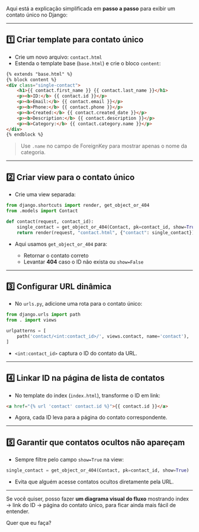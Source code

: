 Aqui está a explicação simplificada em **passo a passo** para exibir um contato único no Django:

---

## 1️⃣ Criar template para contato único

* Crie um novo arquivo: `contact.html`
* Estenda o template base (`base.html`) e crie o bloco `content`:

```html
{% extends "base.html" %}
{% block content %}
<div class="single-contact">
    <h1>{{ contact.first_name }} {{ contact.last_name }}</h1>
    <p><b>ID:</b> {{ contact.id }}</p>
    <p><b>Email:</b> {{ contact.email }}</p>
    <p><b>Phone:</b> {{ contact.phone }}</p>
    <p><b>Created:</b> {{ contact.created_date }}</p>
    <p><b>Description:</b> {{ contact.description }}</p>
    <p><b>Category:</b> {{ contact.category.name }}</p>
</div>
{% endblock %}
```

> Use `.name` no campo de ForeignKey para mostrar apenas o nome da categoria.

---

## 2️⃣ Criar view para o contato único

* Crie uma view separada:

```python
from django.shortcuts import render, get_object_or_404
from .models import Contact

def contact(request, contact_id):
    single_contact = get_object_or_404(Contact, pk=contact_id, show=True)
    return render(request, "contact.html", {"contact": single_contact})
```

* Aqui usamos `get_object_or_404` para:

  * Retornar o contato correto
  * Levantar **404** caso o ID não exista ou `show=False`

---

## 3️⃣ Configurar URL dinâmica

* No `urls.py`, adicione uma rota para o contato único:

```python
from django.urls import path
from . import views

urlpatterns = [
    path('contact/<int:contact_id>/', views.contact, name='contact'),
]
```

* `<int:contact_id>` captura o ID do contato da URL.

---

## 4️⃣ Linkar ID na página de lista de contatos

* No template do index (`index.html`), transforme o ID em link:

```html
<a href="{% url 'contact' contact.id %}">{{ contact.id }}</a>
```

* Agora, cada ID leva para a página do contato correspondente.

---

## 5️⃣ Garantir que contatos ocultos não apareçam

* Sempre filtre pelo campo `show=True` na view:

```python
single_contact = get_object_or_404(Contact, pk=contact_id, show=True)
```

* Evita que alguém acesse contatos ocultos diretamente pela URL.

---

Se você quiser, posso fazer **um diagrama visual do fluxo** mostrando index → link do ID → página do contato único, para ficar ainda mais fácil de entender.

Quer que eu faça?
